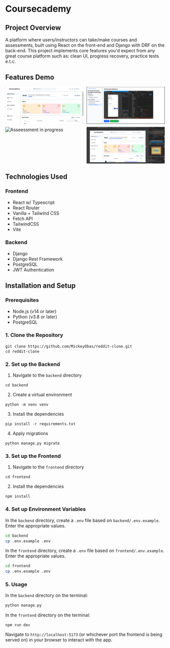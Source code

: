 # Coursecademy

## Project Overview
A platform where users/instructors can take/make courses and assessments, built using React on the front-end and Django with DRF on the back-end. This project implements core features you'd expect from any great course platform such as: clean UI, progress recovery, practice tests e.t.c.

## Features Demo
<div style="width:100%; display: flex; justify-content: space-between; margin-bottom: 10px">
    <img src="screenshots/dashboard.gif" alt="Dashboard display" width="49%"/>
    <img src="screenshots/cousep.png" alt="Course in progress" width="49%"/>
</div>

<div style="width:100%; display: flex; justify-content: space-between; margin-bottom: 10px">
    <img src="screenshots/asseessment.png" alt="Asseessment in progress" width="49%"/>
    <img src="screenshots/responsive.gif" alt="Responsiveness in display" width="49%"/>
</div>

## Technologies Used
### Frontend
- React w/ Typescript
- React Router
- Vanilla + Tailwind CSS
- Fetch API
- TailwindCSS
- Vite
### Backend
- Django
- Django Rest Framework
- PostgreSQL
- JWT Authentication

## Installation and Setup
### Prerequisites
- Node.js (v14 or later)
- Python (v3.8 or later)
- PostgreSQL
### 1. Clone the Repository
```
git clone https://github.com/MickeyObas/reddit-clone.git
cd reddit-clone
```
### 2. Set up the Backend
1. Navigate to the `backend` directory
```
cd backend
```
2. Create a virtual environment
```
python -m venv venv
```
3. Install the dependencies
```
pip install -r requirements.txt
```
4. Apply migrations
```
python manage.py migrate
```
### 3. Set up the Frontend
1. Navigate to the `frontend` directory
```
cd frontend
```
2. Install the dependencies
```
npm install
```
### 4. Set up Environment Variables
In the `backend` directory, create a `.env` file based on `backend/.env.example`. Enter the appropriate values. 
```bash
cd backend
cp .env.example .env
```
In the `frontend` directory, create a `.env` file based on `frontend/.env.example`. Enter the appropriate values. 
```bash
cd frontend
cp .env.example .env
```
### 5. Usage
In the `backend` directory on the terminal:
```bash
python manage.py
```
In the `frontend` directory on the terminal:
```node
npm run dev
```
Navigate to `http://localhost:5173` (or whichever port the frontend is being served on) in your browser to interact with the app.




